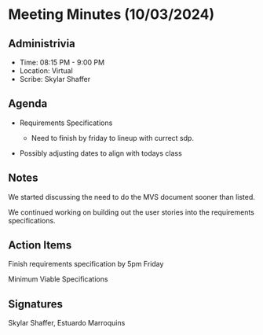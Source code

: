 # Meeting Minutes (10/03/2024)

## Administrivia
<!-- The scribe is the person taking the _notes_. This is encouraged to be a single person to reduce problems. -->
* Time: 08:15 PM - 9:00 PM
* Location: Virtual
* Scribe: Skylar Shaffer

## Agenda
* Requirements Specifications
  * Need to finish by friday to lineup with currect sdp.

* Possibly adjusting dates to align with todays class

## Notes
We started discussing the need to do the MVS document sooner than listed.

We continued working on building out the user stories into the requirements specifications.

## Action Items
Finish requirements specification by 5pm Friday

Minimum Viable Specifications

## Signatures
<!-- Add signatures on 10/08/2024 -->
Skylar Shaffer, Estuardo Marroquins